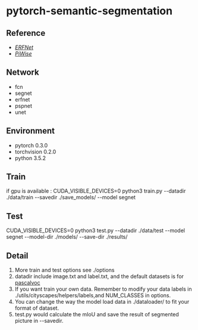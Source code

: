 # pytorch-semantic-segmentation
## Reference
- *[ERFNet](https://github.com/Eromera/erfnet_pytorch)*
- *[PiWise](https://github.com/bodokaiser/piwise)*
## Network
- fcn
- segnet
- erfnet
- pspnet
- unet
## Environment
- pytorch 0.3.0
- torchvision 0.2.0
- python 3.5.2
## Train
if gpu is available :
CUDA_VISIBLE_DEVICES=0 python3 train.py --datadir ./data/train --savedir ./save_models/ --model segnet 
## Test
CUDA_VISIBLE_DEVICES=0 python3 test.py --datadir ./data/test  --model segnet --model-dir ./models/ --save-dir ./results/

## Detail
1. More train and test options see ./options
2. datadir include image.txt and label.txt, and the default datasets is for [pascalvoc](http://host.robots.ox.ac.uk/pascal/VOC/voc2012/segexamples/index.html)
3. If you want train your own data. Remember to modify your data labels in ./utils/cityscapes/helpers/labels,and NUM_CLASSES in options.
4. You can change the way the model load data in ./dataloader/ to fit your format of dataset. 
5. test.py would calculate the mIoU and save the result of segmented picture in --savedir.

